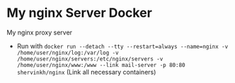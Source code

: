 # My nginx Server Docker
My nginx proxy server
- Run with `docker run --detach --tty --restart=always --name=nginx -v /home/user/nginx/log:/var/log -v /home/user/nginx/servers:/etc/nginx/servers -v /home/user/nginx/www:/www --link mail-server -p 80:80 shervinkh/nginx` (Link all necessary containers)

